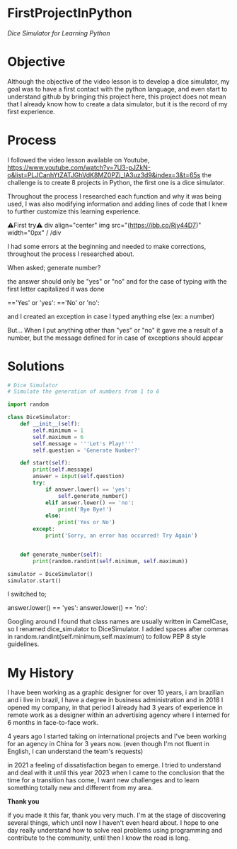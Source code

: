 # FirstProjectInPython
<h6>Dice Simulator for Learning Python</6>

<h1>Objective</h1>

Although the objective of the video lesson is to develop a dice simulator, my goal was to have a first contact with the python language, and even start to understand github by bringing this project here, this project does not mean that I already know how to create a data simulator, but it is the record of my first experience.

<h1>Process</h1>

I followed the video lesson available on Youtube, https://www.youtube.com/watch?v=7U3-pJZkN-o&list=PLJCanhYtZATJGhVdK8MZ0PZj_IA3uz3d9&index=3&t=65s
the challenge is to create 8 projects in Python, the first one is a dice simulator.

Throughout the process I researched each function and why it was being used, I was also modifying information and adding lines of code that I knew to further customize this learning experience.

⚠️First try⚠️
div align="center"
img src="(https://ibb.co/Rjy44D7)" width="0px" /
/div

I had some errors at the beginning and needed to make corrections, throughout the process I researched about.

When asked;
generate number?

the answer should only be "yes" or "no" and for the case of typing with the first letter capitalized it was done

=='Yes' or 'yes':
=='No' or 'no':

and I created an exception in case I typed anything else (ex: a number)

But...
When I put anything other than "yes" or "no" it gave me a result of a number, but the message defined for in case of exceptions should appear

<h1>Solutions</h1>

~~~python
# Dice Simulator
# Simulate the generation of numbers from 1 to 6

import random

class DiceSimulator:
    def __init__(self):
        self.minimum = 1
        self.maximum = 6
        self.message = '''Let's Play!'''
        self.question = 'Generate Number?'

    def start(self):
        print(self.message)
        answer = input(self.question)
        try:
            if answer.lower() == 'yes':
                self.generate_number()              
            elif answer.lower() == 'no':
                print('Bye Bye!')    
            else:
                print('Yes or No')          
        except:
            print('Sorry, an error has occurred! Try Again')  


    def generate_number(self):
        print(random.randint(self.minimum, self.maximum))   

simulator = DiceSimulator()
simulator.start()

~~~

I switched to;

answer.lower() == 'yes':
answer.lower() == 'no':

Googling around I found that class names are usually written in CamelCase, so I renamed dice_simulator to DiceSimulator.
I added spaces after commas in random.randint(self.minimum,self.maximum) to follow PEP 8 style guidelines.

<h1>My History</h1>

I have been working as a graphic designer for over 10 years, i am brazilian and i live in brazil, I have a degree in business administration and in 2018 I opened my company, in that period I already had 3 years of experience in remote work as a designer within an advertising agency where I interned for 6 months in face-to-face work. 

4 years ago I started taking on international projects and I've been working for an agency in China for 3 years now. (even though I'm not fluent in English, I can understand the team's requests)

in 2021 a feeling of dissatisfaction began to emerge. I tried to understand and deal with it until this year 2023 when I came to the conclusion that the time for a transition has come, I want new challenges and to learn something totally new and different from my area.

**Thank you**

if you made it this far, thank you very much.
I'm at the stage of discovering several things, which until now I haven't even heard about.
I hope to one day really understand how to solve real problems using programming and contribute to the community, until then I know the road is long.








